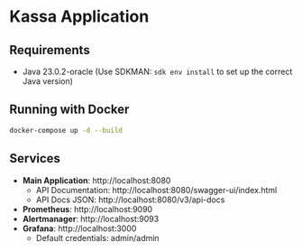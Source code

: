 # Kassa Application

## Requirements
- Java 23.0.2-oracle (Use SDKMAN: `sdk env install` to set up the correct Java version)

## Running with Docker
```bash
docker-compose up -d --build
```

## Services
- **Main Application**: http://localhost:8080
  - API Documentation: http://localhost:8080/swagger-ui/index.html
  - API Docs JSON: http://localhost:8080/v3/api-docs
- **Prometheus**: http://localhost:9090
- **Alertmanager**: http://localhost:9093
- **Grafana**: http://localhost:3000
  - Default credentials: admin/admin